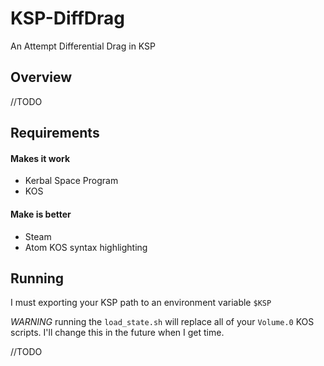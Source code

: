# KSP-DiffDrag
An Attempt Differential Drag in KSP

## Overview

//TODO

## Requirements

#### Makes it work
* Kerbal Space Program
* KOS

#### Make is better
* Steam
* Atom KOS syntax highlighting

## Running

I must exporting your KSP path to an environment variable `$KSP`

*WARNING* running the `load_state.sh` will replace all of your `Volume.0` KOS
scripts. I'll change this in the future when I get time.

//TODO
